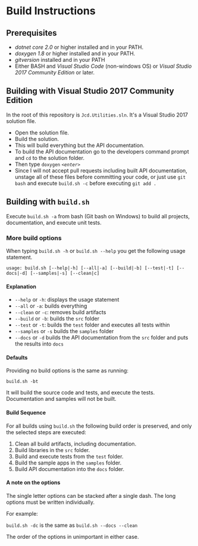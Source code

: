 # Build Instructions

## Prerequisites

* _dotnet core 2.0_ or higher installed and in your PATH.
* _doxygen 1.8_ or higher installed and in your PATH.
* _gitversion_ installed and in your PATH
* Either BASH and _Visual Studio Code_ (non-windows OS) or _Visual Studio 2017 Community Edition_ or later.

## Building with Visual Studio 2017 Community Edition

In the root of this repository is `Jcd.Utilities.sln`. It's a Visual Studio 2017 solution file.

* Open the solution file.
* Build the solution.
* This will build everything but the API documentation.
* To build the API documentation go to the developers command prompt and `cd` to the solution folder.
* Then type `doxygen` _`<enter>`_
* Since I will not accept pull requests including built API documentation, unstage all of these files before committing your code, or just use `git bash` and execute `build.sh -c` before executing `git add .`

## Building with `build.sh`

Execute `build.sh -a` from bash (Git bash on Windows) to build all projects, documentation, and execute unit tests.

### More build options

When typing `build.sh -h` or `build.sh --help` you get the following usage statement.

`usage: build.sh [--help|-h] [--all|-a] [--build|-b] [--test|-t] [--docs|-d] [--samples|-s] [--clean|c]`

#### Explanation

* `--help` or `-h`: displays the usage statement
* `--all` or `-a`: builds everything
* `--clean` or `-c`: removes build artifacts
* `--build` or `-b`: builds the `src` folder
* `--test` or `-t`: builds the `test` folder and executes all tests within
* `--samples` or `-s` builds the `samples` folder
* `--docs` or `-d` builds the API documentation from the `src` folder and puts the results into `docs`

#### Defaults

Providing no build options is the same as running:

`build.sh -bt`

It will build the source code and tests, and execute the tests. Documentation and samples will not be built.

#### Build Sequence

For all builds using `build.sh` the following build order is preserved, and only the selected steps are executed:

1.  Clean all build artifacts, including documentation.
2.  Build libraries in the `src` folder.
3.  Build and execute tests from the `test` folder.
4.  Build the sample apps in the `samples` folder.
5.  Build API documentation into the `docs` folder.

#### A note on the options

The single letter options can be stacked after a single dash. The long options must be written individually.

For example:

`build.sh -dc` is the same as `build.sh --docs --clean`

The order of the options in unimportant in either case.
